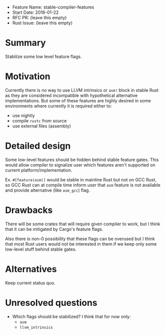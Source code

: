 - Feature Name: stable-compiler-features
- Start Date: 2016-01-22
- RFC PR: (leave this empty)
- Rust Issue: (leave this empty)

# Summary
[summary]: #summary

Stabilize some low level feature flags.

# Motivation
[motivation]: #motivation

Currently there is no way to use LLVM intrinsics or `asm!` block in stable Rust
as they are considered incompatible with hypothetical alternative
implementations. But some of these features are highly desired in some
environments where currently it is required either to:

- use nightly
- compile `rustc` from source
- use external files (assembly)

# Detailed design
[design]: #detailed-design

Some low-level features should be hidden behind stable feature gates. This would
allow compiler to signalize user which features aren't supported on current
platform/implementation.

Ex. `#[feature(asm)]` would be stable in mainline Rust but not on GCC Rust, so
GCC Rust can at compile time inform user that `asm` feature is not available and
provide alternative (like `asm_gcc`) flag.

# Drawbacks
[drawbacks]: #drawbacks

There will be some crates that will require given compiler to work, but I think
that it can be mitigated by Cargo's feature flags.

Also there is non-0 possibility that these flags can be overused but I think
that most Rust users would not be interested in them if we keep only some
low-level stuff behind stable gates.

# Alternatives
[alternatives]: #alternatives

Keep current status quo.

# Unresolved questions
[unresolved]: #unresolved-questions

- Which flags should be stabilized? I think that for now only:
  + `asm`
  * `llvm_intrinsics`
